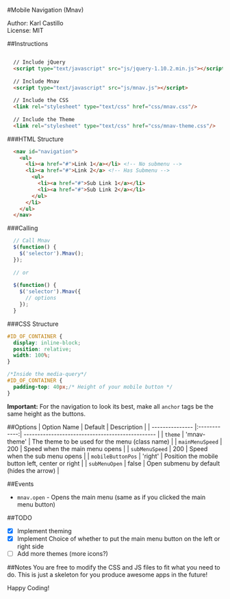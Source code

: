 #Mobile Navigation (Mnav)

Author: Karl Castillo<br/>
License: MIT

##Instructions
```html

  // Include jQuery
  <script type="text/javascript" src="js/jquery-1.10.2.min.js"></script>
  
  // Include Mnav
  <script type="text/javascript" src="js/mnav.js"></script>
  
  // Include the CSS
  <link rel="stylesheet" type="text/css" href="css/mnav.css"/>
  
  // Include the Theme
  <link rel="stylesheet" type="text/css" href="css/mnav-theme.css"/>
```

###HTML Structure
```html
  <nav id="navigation">
    <ul>
      <li><a href="#">Link 1</a></li> <!-- No submenu -->
      <li><a href="#">Link 2</a> <!-- Has Submenu -->
        <ul>
          <li><a href="#">Sub Link 1</a></li>
          <li><a href="#">Sub Link 2</a></li>
        </ul>
      </li>
    </ul>
  </nav>
```

###Calling
```javascript
  // Call Mnav
  $(function() {
    $('selector').Mnav();
  });
  
  // or
  
  $(function() {
    $('selector').Mnav({
      // options
    });
  }
```

###CSS Structure
```css
#ID_OF_CONTAINER {
  display: inline-block;
  position: relative;
  width: 100%;
}

/*Inside the media-query*/
#ID_OF_CONTAINER {
  padding-top: 40px;/* Height of your mobile button */
}
```
**Important:**
For the navigation to look its best, make all `anchor` tags be the same height as the buttons.

##Options
| Option Name       | Default      | Description                                      |
| ---------------   |:------------:| ------------------------------------------------ |
| `theme`           | 'mnav-theme' | The theme to be used for the menu (class name)   |
| `mainMenuSpeed`   | 200          | Speed when the main menu opens                   |
| `subMenuSpeed`    | 200          | Speed when the sub menu opens                    |
| `mobileButtonPos` | 'right'      | Position the mobile button left, center or right |
| `subMenuOpen`     | false        | Open submenu by default (hides the arrow)        |

##Events
- `mnav.open` - Opens the main menu (same as if you clicked the main menu button)

##TODO
- [x] Implement theming
- [x] Implement Choice of whether to put the main menu button on the left or right side
- [ ] Add more themes (more icons?)

##Notes
You are free to modify the CSS and JS files to fit what you need to do. This is just a skeleton for you produce awesome apps in the future!

Happy Coding!
